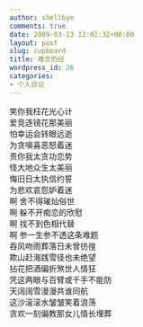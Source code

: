 ```yaml
---
author: shellbye
comments: true
date: 2009-03-13 12:02:32+00:00
layout: post
slug: cupboard
title: 难念的经
wordpress_id: 26
categories:
- 个人日记
---
```


笑你我枉花光心计  
爱竞逐镜花那美丽  
怕幸运会转眼远逝  
为贪嗔喜恶怒着迷  
责你我太贪功恋势  
怪大地众生太美丽  
悔旧日太执信约誓  
为悲欢哀怨妒着迷  
啊 舍不得璀灿俗世  
啊 躲不开痴恋的欣慰  
啊 找不到色相代替  
啊 参一生参不透这条难题  
吞风吻雨葬落日未曾彷徨  
欺山赶海践雪径也未绝望  
拈花把酒偏折煞世人情狂  
凭这两眼与百臂或千手不能防  
天阔阔雪漫漫共谁同航  
这沙滚滚水皱皱笑着浪荡  
贪欢一刻偏教那女儿情长埋葬  
  
  


